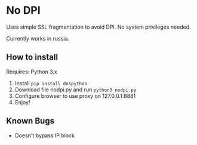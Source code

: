 # No DPI
Uses simple SSL fragmentation to avoid DPI.
No system privileges needed.

Currently works in russia.

## How to install

Requires: Python 3.x

1) Install `pip install dnspython` 
2) Download file nodpi.py and run `python3 nodpi.py`
3) Configure browser to use proxy on 127.0.0.1:8881
4) Enjoy!

## Known Bugs

- Doesn't bypass IP block
